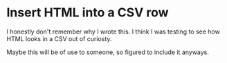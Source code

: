 # Insert HTML into a CSV row

I honestly don't remember why I wrote this. I think I was testing to see how HTML looks in a CSV out of curiosty. 

Maybe this will be of use to someone, so figured to include it anyways.